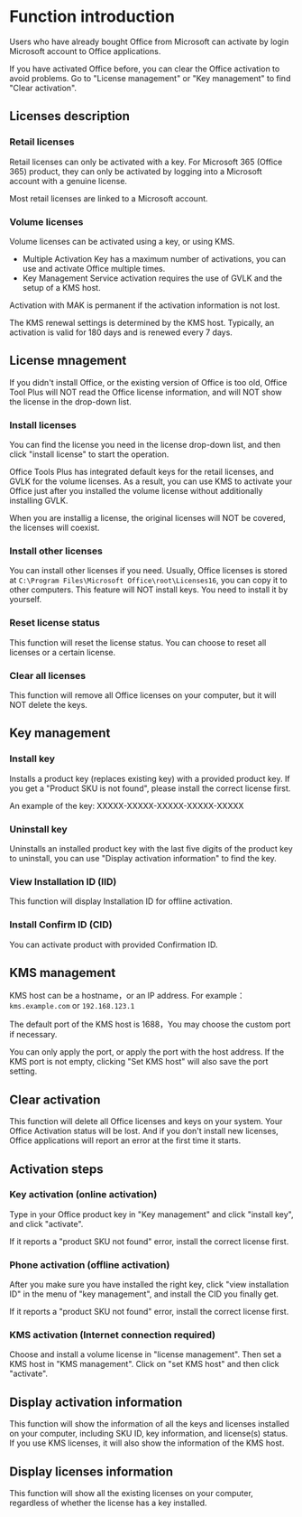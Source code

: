 # Function introduction

Users who have already bought Office from Microsoft can activate by login Microsoft account to Office applications.

If you have activated Office before, you can clear the Office activation to avoid problems. Go to "License management" or "Key management" to find "Clear activation".

## Licenses description

### Retail licenses

Retail licenses can only be activated with a key. For Microsoft 365 (Office 365) product, they can only be activated by logging into a Microsoft account with a genuine license.

Most retail licenses are linked to a Microsoft account.

### Volume licenses

Volume licenses can be activated using a key, or using KMS.

- Multiple Activation Key has a maximum number of activations, you can use and activate Office multiple times.
- Key Management Service activation requires the use of GVLK and the setup of a KMS host.

Activation with MAK is permanent if the activation information is not lost.

The KMS renewal settings is determined by the KMS host. Typically, an activation is valid for 180 days and is renewed every 7 days.

## License mnagement

If you didn't install Office, or the existing version of Office is too old, Office Tool Plus will NOT read the Office license information, and will NOT show the license in the drop-down list.

### Install licenses

You can find the license you need in the license drop-down list, and then click "install license" to start the operation.

Office Tools Plus has integrated default keys for the retail licenses, and GVLK for the volume licenses. As a result, you can use KMS to activate your Office just after you installed the volume license without additionally installing GVLK.

When you are installig a license, the original licenses will NOT be covered, the licenses will coexist.

### Install other licenses

You can install other licenses if you need. Usually, Office licenses is stored at `C:\Program Files\Microsoft Office\root\Licenses16`, you can copy it to other computers. This feature will NOT install keys. You need to install it by yourself.

### Reset license status

This function will reset the license status. You can choose to reset all licenses or a certain license.

### Clear all licenses

This function will remove all Office licenses on your computer, but it will NOT delete the keys.

## Key management

### Install key

Installs a product key (replaces existing key) with a provided product key. If you get a "Product SKU is not found", please install the correct license first.

An example of the key: XXXXX-XXXXX-XXXXX-XXXXX-XXXXX

### Uninstall key

Uninstalls an installed product key with the last five digits of the product key to uninstall, you can use "Display activation information" to find the key.

### View Installation ID (IID)

This function will display Installation ID for offline activation.

### Install Confirm ID (CID)

You can activate product with provided Confirmation ID.

## KMS management

KMS host can be a hostname，or an IP address.
For example：`kms.example.com` or `192.168.123.1`

The default port of the KMS host is 1688，You may choose the custom port if necessary.

You can only apply the port, or apply the port with the host address. If the KMS port is not empty, clicking "Set KMS host" will also save the port setting.

## Clear activation

This function will delete all Office licenses and keys on your system. Your Office Activation status will be lost. And if you don't install new licenses, Office applications will report an error at the first time it starts.

## Activation steps

### Key activation (online activation)

Type in your Office product key in "Key management" and click "install key", and click "activate".

If it reports a "product SKU not found" error,  install the correct license first.

### Phone activation (offline activation)

After you make sure you have installed the right key, click "view installation ID" in the menu of "key management", and install the CID you finally get.

If it reports a "product SKU not found" error,  install the correct license first.

### KMS activation (Internet connection required)

Choose and install a volume license in "license management". Then set a KMS host in "KMS management". Click on "set KMS host" and then click "activate".

## Display activation information

This function will show the information of all the keys and licenses installed on your computer, including SKU ID, key information, and license(s) status. If you use KMS licenses, it will also show the information of the KMS host.

## Display licenses information

This function will show all the existing licenses on your computer, regardless of whether the license has a key installed.
